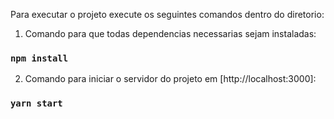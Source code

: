 Para executar o projeto execute os seguintes comandos dentro do diretorio:

1. Comando para que todas dependencias necessarias sejam instaladas:
### `npm install`

2. Comando para iniciar o servidor do projeto em [http://localhost:3000]:
### `yarn start`
